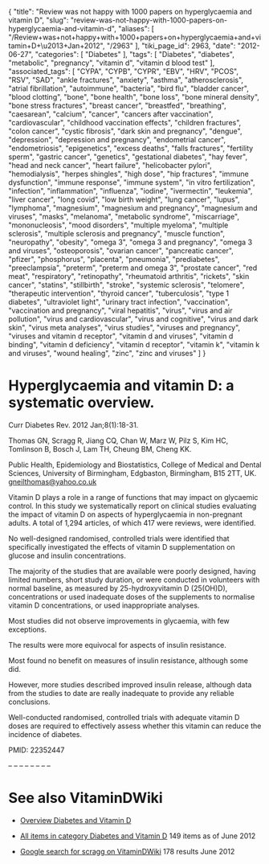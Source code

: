 {
    "title": "Review was not happy with 1000 papers on hyperglycaemia and vitamin D",
    "slug": "review-was-not-happy-with-1000-papers-on-hyperglycaemia-and-vitamin-d",
    "aliases": [
        "/Review+was+not+happy+with+1000+papers+on+hyperglycaemia+and+vitamin+D+\u2013+Jan+2012",
        "/2963"
    ],
    "tiki_page_id": 2963,
    "date": "2012-06-27",
    "categories": [
        "Diabetes"
    ],
    "tags": [
        "Diabetes",
        "diabetes",
        "metabolic",
        "pregnancy",
        "vitamin d",
        "vitamin d blood test"
    ],
    "associated_tags": [
        "CYPA",
        "CYPB",
        "CYPR",
        "EBV",
        "HRV",
        "PCOS",
        "RSV",
        "SAD",
        "ankle fractures",
        "anxiety",
        "asthma",
        "atherosclerosis",
        "atrial fibrillation",
        "autoimmune",
        "bacteria",
        "bird flu",
        "bladder cancer",
        "blood clotting",
        "bone",
        "bone health",
        "bone loss",
        "bone mineral density",
        "bone stress fractures",
        "breast cancer",
        "breastfed",
        "breathing",
        "caesarean",
        "calcium",
        "cancer",
        "cancers after vaccination",
        "cardiovascular",
        "childhood vaccination effects",
        "children fractures",
        "colon cancer",
        "cystic fibrosis",
        "dark skin and pregnancy",
        "dengue",
        "depression",
        "depression and pregnancy",
        "endometrial cancer",
        "endometriosis",
        "epigenetics",
        "excess deaths",
        "falls fractures",
        "fertility sperm",
        "gastric cancer",
        "genetics",
        "gestational diabetes",
        "hay fever",
        "head and neck cancer",
        "heart failure",
        "helicobacter pylori",
        "hemodialysis",
        "herpes shingles",
        "high dose",
        "hip fractures",
        "immune dysfunction",
        "immune response",
        "immune system",
        "in vitro fertilization",
        "infection",
        "inflammation",
        "influenza",
        "iodine",
        "ivermectin",
        "leukemia",
        "liver cancer",
        "long covid",
        "low birth weight",
        "lung cancer",
        "lupus",
        "lymphoma",
        "magnesium",
        "magnesium and pregnancy",
        "magnesium and viruses",
        "masks",
        "melanoma",
        "metabolic syndrome",
        "miscarriage",
        "mononucleosis",
        "mood disorders",
        "multiple myeloma",
        "multiple sclerosis",
        "multiple sclerosis and pregnancy",
        "muscle function",
        "neuropathy",
        "obesity",
        "omega 3",
        "omega 3 and pregnancy",
        "omega 3 and viruses",
        "osteoporosis",
        "ovarian cancer",
        "pancreatic cancer",
        "pfizer",
        "phosphorus",
        "placenta",
        "pneumonia",
        "prediabetes",
        "preeclampsia",
        "preterm",
        "preterm and omega 3",
        "prostate cancer",
        "red meat",
        "respiratory",
        "retinopathy",
        "rheumatoid arthritis",
        "rickets",
        "skin cancer",
        "statins",
        "stillbirth",
        "stroke",
        "systemic sclerosis",
        "telomere",
        "therapeutic intervention",
        "thyroid cancer",
        "tuberculosis",
        "type 1 diabetes",
        "ultraviolet light",
        "urinary tract infection",
        "vaccination",
        "vaccination and pregnancy",
        "viral hepatitis",
        "virus",
        "virus and air pollution",
        "virus and cardiovascular",
        "virus and cognitive",
        "virus and dark skin",
        "virus meta analyses",
        "virus studies",
        "viruses and pregnancy",
        "viruses and vitamin d receptor",
        "vitamin d and viruses",
        "vitamin d binding",
        "vitamin d deficiency",
        "vitamin d receptor",
        "vitamin k",
        "vitamin k and viruses",
        "wound healing",
        "zinc",
        "zinc and viruses"
    ]
}


# Hyperglycaemia and vitamin D: a systematic overview.

Curr Diabetes Rev. 2012 Jan;8(1):18-31.

Thomas GN, Scragg R, Jiang CQ, Chan W, Marz W, Pilz S, Kim HC, Tomlinson B, Bosch J, Lam TH, Cheung BM, Cheng KK.

Public Health, Epidemiology and Biostatistics, College of Medical and Dental Sciences, University of Birmingham, Edgbaston, Birmingham, B15 2TT, UK. gneilthomas@yahoo.co.uk

Vitamin D plays a role in a range of functions that may impact on glycaemic control. In this study we systematically report on clinical studies evaluating the impact of vitamin D on aspects of hyperglycaemia in non-pregnant adults. A total of 1,294 articles, of which 417 were reviews, were identified. 

No well-designed randomised, controlled trials were identified that specifically investigated the effects of vitamin D supplementation on glucose and insulin concentrations. 

The majority of the studies that are available were poorly designed, having limited numbers, short study duration, or were conducted in volunteers with normal baseline, as measured by 25-hydroxyvitamin D (25(OH)D), concentrations or used inadequate doses of the supplements to normalise vitamin D concentrations, or used inappropriate analyses. 

Most studies did not observe improvements in glycaemia, with few exceptions. 

The results were more equivocal for aspects of insulin resistance. 

Most found no benefit on measures of insulin resistance, although some did. 

However, more studies described improved insulin release, although data from the studies to date are really inadequate to provide any reliable conclusions. 

Well-conducted randomised, controlled trials with adequate vitamin D doses are required to effectively assess whether this vitamin can reduce the incidence of diabetes.

PMID: 22352447

– – – – – – – – 

# See also VitaminDWiki

* [Overview Diabetes and Vitamin D](/tags/overview-diabetes-and-vitamin-d.html)

* [All items in category Diabetes and Vitamin D](https://www.VitaminDWiki.com/tiki-browse_categories.php?parentId=17&sort_mode=created_desc) 149 items as of June 2012

* [Google search for scragg on VitaminDWiki](https://www.google.com/search?hl=en&oe=UTF-8&ie=UTF-8&btnG=Google+Search&googles.x=0&googles.y=0&q=Scragg&domains=VitaminDWiki.com&sitesearch=VitaminDWiki.com) 178 results June 2012